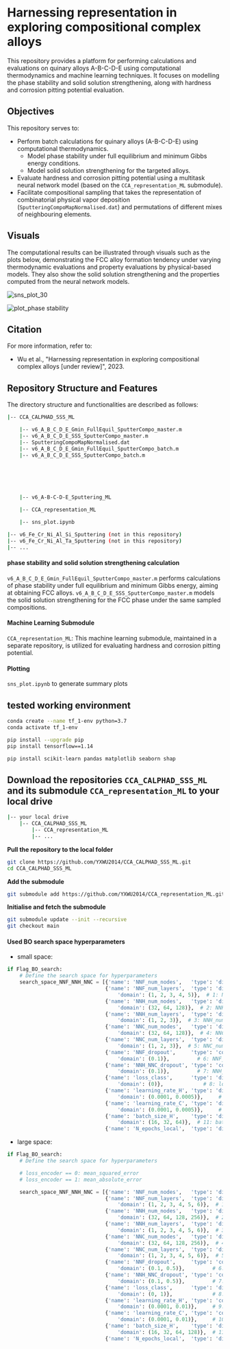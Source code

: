 # Harnessing representation in exploring compositional complex alloys

This repository provides a platform for performing calculations and evaluations on quinary alloys A-B-C-D-E using computational thermodynamics and machine learning techniques. It focuses on modelling the phase stability and solid solution strengthening, along with hardness and corrosion pitting potential evaluation.

## Objectives

This repository serves to:

- Perform batch calculations for quinary alloys (A-B-C-D-E) using computational thermodynamics.
  - Model phase stability under full equilibrium and minimum Gibbs energy conditions.
  - Model solid solution strengthening for the targeted alloys.
- Evaluate hardness and corrosion pitting potential using a multitask neural network model (based on the `CCA_representation_ML` submodule).
- Facilitate compositional sampling that takes the representation of combinatorial physical vapor deposition (`SputteringCompoMapNormalised.dat`) and permutations of different mixes of neighbouring elements.

## Visuals

The computational results can be illustrated through visuals such as the plots below, demonstrating the FCC alloy formation tendency under varying thermodynamic evaluations and property evaluations by physical-based models. They also show the solid solution strengthening and the properties computed from the neural network models.

![sns_plot_30](./sns_plot_30.png)

![plot_phase stability](<v6_A-B-C-D-E_Sputtering_ML/v6_A-B-C-D-E_Sputtering_ML_Exp/plot_phase stability.png>)

## Citation

For more information, refer to:

- Wu et al., "Harnessing representation in exploring compositional complex alloys [under review]", 2023.

## Repository Structure and Features

The directory structure and functionalities are described as follows:

```bash
|-- CCA_CALPHAD_SSS_ML

    |-- v6_A_B_C_D_E_Gmin_FullEquil_SputterCompo_master.m
    |-- v6_A_B_C_D_E_SSS_SputterCompo_master.m
    |-- SputteringCompoMapNormalised.dat
    |-- v6_A_B_C_D_E_Gmin_FullEquil_SputterCompo_batch.m
    |-- v6_A_B_C_D_E_SSS_SputterCompo_batch.m






    |-- v6_A-B-C-D-E_Sputtering_ML

    |-- CCA_representation_ML

    |-- sns_plot.ipynb

|-- v6_Fe_Cr_Ni_Al_Si_Sputtering (not in this repository)
|-- v6_Fe_Cr_Ni_Al_Ta_Sputtering (not in this repository)
|-- ...

```

#### phase stability and solid solution strengthening calculation

`v6_A_B_C_D_E_Gmin_FullEquil_SputterCompo_master.m` performs calculations of phase stability under full equilibrium and minimum Gibbs energy, aiming at obtaining FCC alloys.
`v6_A_B_C_D_E_SSS_SputterCompo_master.m` models the solid solution strengthening for the FCC phase under the same sampled compositions.

#### Machine Learning Submodule

`CCA_representation_ML`: This machine learning submodule, maintained in a separate repository, is utilized for evaluating hardness and corrosion pitting potential.

#### Plotting

`sns_plot.ipynb` to generate summary plots

## tested working environment

```bash
conda create --name tf_1-env python=3.7
conda activate tf_1-env

pip install --upgrade pip
pip install tensorflow==1.14

pip install scikit-learn pandas matplotlib seaborn shap

```

## Download the repositories `CCA_CALPHAD_SSS_ML` and its submodule `CCA_representation_ML` to your local drive

```bash
|-- your local drive
    |-- CCA_CALPHAD_SSS_ML
        |-- CCA_representation_ML
        |-- ...
```

**Pull the repository to the local folder**

```bash
git clone https://github.com/YXWU2014/CCA_CALPHAD_SSS_ML.git
cd CCA_CALPHAD_SSS_ML
```

**Add the submodule**

```bash
git submodule add https://github.com/YXWU2014/CCA_representation_ML.git CCA_representation_ML
```

**Initialise and fetch the submodule**

```bash 
git submodule update --init --recursive
git checkout main
```

<!-- **Commit and push local changes to GitHub**

```bash
cd CCA_CALPHAD_SSS_ML

```

```bash
cd CCA_representation_ML
git add -A
git commit -m "update submodules"
git push origin main

cd ..
git add  -A
git commit -m "update submodules"
git push origin main
```

**Pull the latest repository to the local folder (point to `main` branch)**

```bash
cd CCA_CALPHAD_SSS_ML
```

```bash
git pull origin main

cd CCA_representation_ML
git checkout main
git pull origin main
cd ..
```
-->

#### Used BO search space hyperparameters

- small space:

```python
if Flag_BO_search:
    # Define the search space for hyperparameters
    search_space_NNF_NNH_NNC = [{'name': 'NNF_num_nodes',   'type': 'discrete',  'domain': (32, 64, 128, 256)},  # 0: NNF_num_nodes
                                {'name': 'NNF_num_layers',  'type': 'discrete',
                                    'domain': (1, 2, 3, 4, 5)},  # 1: NNF_num_layers
                                {'name': 'NNH_num_nodes',   'type': 'discrete',
                                    'domain': (32, 64, 128)},  # 2: NNH_num_nodes
                                {'name': 'NNH_num_layers',  'type': 'discrete',
                                    'domain': (1, 2, 3)},  # 3: NNH_num_layers
                                {'name': 'NNC_num_nodes',   'type': 'discrete',
                                    'domain': (32, 64, 128)},  # 4: NNC_num_nodes
                                {'name': 'NNC_num_layers',  'type': 'discrete',
                                    'domain': (1, 2, 3)},  # 5: NNC_num_layers
                                {'name': 'NNF_dropout',     'type': 'continuous',
                                    'domain': (0.1)},         # 6: NNF_dropout
                                {'name': 'NNH_NNC_dropout', 'type': 'continuous',
                                    'domain': (0.1)},         # 7: NNH_NNC_dropout
                                {'name': 'loss_class',      'type': 'discrete',
                                    'domain': (0)},             # 8: loss_class
                                {'name': 'learning_rate_H', 'type': 'discrete',
                                    'domain': (0.0001, 0.0005)},     # 9: learning_rate_H
                                {'name': 'learning_rate_C', 'type': 'discrete',
                                    'domain': (0.0001, 0.0005)},     # 10: learning_rate_C
                                {'name': 'batch_size_H',    'type': 'discrete',
                                    'domain': (16, 32, 64)},  # 11: batch_size_H
                                {'name': 'N_epochs_local',  'type': 'discrete',  'domain': (1, 2, 3)}]       # 12: N_epochs_global
```

- large space:

```python
if Flag_BO_search:
    # Define the search space for hyperparameters

    # loss_encoder == 0: mean_squared_error
    # loss_encoder == 1: mean_absolute_error

    search_space_NNF_NNH_NNC = [{'name': 'NNF_num_nodes',   'type': 'discrete',  'domain': (32, 64, 128, 256)},  # 0: NNF_num_nodes
                                {'name': 'NNF_num_layers',  'type': 'discrete',
                                    'domain': (1, 2, 3, 4, 5, 6)},  # 1: NNF_num_layers
                                {'name': 'NNH_num_nodes',   'type': 'discrete',
                                    'domain': (32, 64, 128, 256)},  # 2: NNH_num_nodes
                                {'name': 'NNH_num_layers',  'type': 'discrete',
                                    'domain': (1, 2, 3, 4, 5, 6)},  # 3: NNH_num_layers
                                {'name': 'NNC_num_nodes',   'type': 'discrete',
                                    'domain': (32, 64, 128, 256)},  # 4: NNC_num_nodes
                                {'name': 'NNC_num_layers',  'type': 'discrete',
                                    'domain': (1, 2, 3, 4, 5, 6)},  # 5: NNC_num_layers
                                {'name': 'NNF_dropout',     'type': 'continuous',
                                    'domain': (0.1, 0.5)},         # 6: NNF_dropout
                                {'name': 'NNH_NNC_dropout', 'type': 'continuous',
                                    'domain': (0.1, 0.5)},         # 7: NNH_NNC_dropout
                                {'name': 'loss_class',      'type': 'discrete',
                                    'domain': (0, 1)},             # 8: loss_class
                                {'name': 'learning_rate_H', 'type': 'continuous',
                                    'domain': (0.0001, 0.01)},     # 9: learning_rate_H
                                {'name': 'learning_rate_C', 'type': 'continuous',
                                    'domain': (0.0001, 0.01)},     # 10: learning_rate_C
                                {'name': 'batch_size_H',    'type': 'discrete',
                                    'domain': (16, 32, 64, 128)},  # 11: batch_size_H
                                {'name': 'N_epochs_local',  'type': 'discrete',  'domain': (1, 2, 3, 4)}]       # 12: N_epochs_global
```
